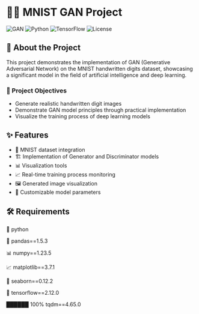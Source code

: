 # 🤖🔢 MNIST GAN Project

![GAN](https://img.shields.io/badge/GAN-Generative%20Adversarial%20Network-blue)
![Python](https://img.shields.io/badge/Python-3.8%2B-green)
![TensorFlow](https://img.shields.io/badge/TensorFlow-2.x-orange)
![License](https://img.shields.io/badge/License-MIT-yellow)


## 📝 About the Project

This project demonstrates the implementation of GAN (Generative Adversarial Network) on the MNIST handwritten digits dataset, showcasing a significant model in the field of artificial intelligence and deep learning.

### 🎯 Project Objectives
- Generate realistic handwritten digit images
- Demonstrate GAN model principles through practical implementation
- Visualize the training process of deep learning models
## ✨ Features

- 🔄 MNIST dataset integration
- 🏗️ Implementation of Generator and Discriminator models
- 📊 Visualization tools
- 📈 Real-time training process monitoring
- 🖼️ Generated image visualization
- 🎨 Customizable model parameters

## 🛠️ Requirements

🐍 python

🐼 pandas==1.5.3

📊 numpy==1.23.5

📈 matplotlib==3.7.1

🌈 seaborn==0.12.2

🤖 tensorflow==2.12.0

██████ 100% tqdm==4.65.0

